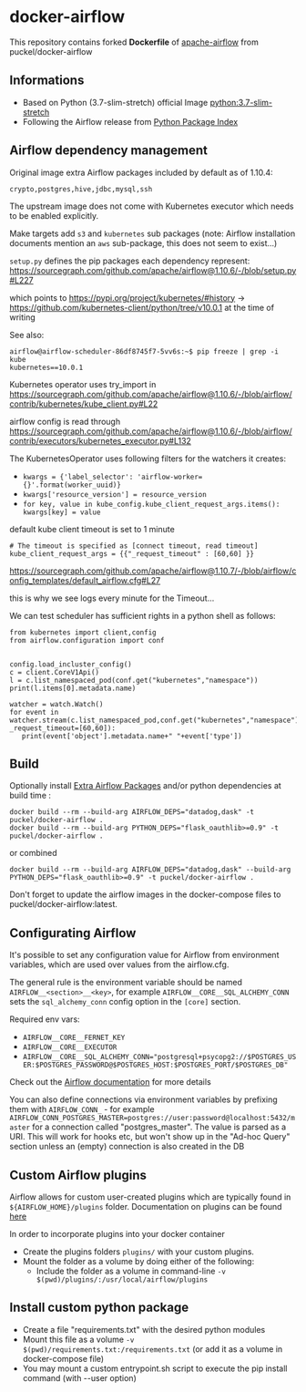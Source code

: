 # docker-airflow

This repository contains forked **Dockerfile** of [apache-airflow](https://github.com/apache/incubator-airflow) from puckel/docker-airflow

## Informations

* Based on Python (3.7-slim-stretch) official Image [python:3.7-slim-stretch](https://hub.docker.com/_/python/)
* Following the Airflow release from [Python Package Index](https://pypi.python.org/pypi/apache-airflow)

## Airflow dependency management

Original image extra Airflow packages included by default as of 1.10.4:

```
crypto,postgres,hive,jdbc,mysql,ssh
```

The upstream image does not come with Kubernetes executor which needs to be enabled explicitly.

Make targets add `s3` and `kubernetes` sub packages (note: Airflow installation documents mention an `aws` sub-package, this does not seem to exist...)

`setup.py` defines the pip packages each dependency represent: https://sourcegraph.com/github.com/apache/airflow@1.10.6/-/blob/setup.py#L227

which points to https://pypi.org/project/kubernetes/#history -> https://github.com/kubernetes-client/python/tree/v10.0.1 at the time of writing

See also:
```
airflow@airflow-scheduler-86df8745f7-5vv6s:~$ pip freeze | grep -i kube
kubernetes==10.0.1
```

Kubernetes operator uses try_import in https://sourcegraph.com/github.com/apache/airflow@1.10.6/-/blob/airflow/contrib/kubernetes/kube_client.py#L22

airflow config is read through https://sourcegraph.com/github.com/apache/airflow@1.10.6/-/blob/airflow/contrib/executors/kubernetes_executor.py#L132

The KubernetesOperator uses following filters for the watchers it creates:

- `kwargs = {'label_selector': 'airflow-worker={}'.format(worker_uuid)}`
- `kwargs['resource_version'] = resource_version`
-  `for key, value in kube_config.kube_client_request_args.items(): kwargs[key] = value`

default kube client timeout is set to 1 minute

```
# The timeout is specified as [connect timeout, read timeout]
kube_client_request_args = {{"_request_timeout" : [60,60] }}
```
https://sourcegraph.com/github.com/apache/airflow@1.10.7/-/blob/airflow/config_templates/default_airflow.cfg#L27

this is why we see logs every minute for the Timeout...

We can test scheduler has sufficient rights in a python shell as follows:

```
from kubernetes import client,config
from airflow.configuration import conf


config.load_incluster_config()
c = client.CoreV1Api()
l = c.list_namespaced_pod(conf.get("kubernetes","namespace"))
print(l.items[0].metadata.name)

watcher = watch.Watch()
for event in watcher.stream(c.list_namespaced_pod,conf.get("kubernetes","namespace"), _request_timeout=[60,60]):
   print(event['object'].metadata.name+" "+event['type'])
```

## Build

Optionally install [Extra Airflow Packages](https://airflow.incubator.apache.org/installation.html#extra-package) and/or python dependencies at build time :

    docker build --rm --build-arg AIRFLOW_DEPS="datadog,dask" -t puckel/docker-airflow .
    docker build --rm --build-arg PYTHON_DEPS="flask_oauthlib>=0.9" -t puckel/docker-airflow .

or combined

    docker build --rm --build-arg AIRFLOW_DEPS="datadog,dask" --build-arg PYTHON_DEPS="flask_oauthlib>=0.9" -t puckel/docker-airflow .

Don't forget to update the airflow images in the docker-compose files to puckel/docker-airflow:latest.


## Configurating Airflow

It's possible to set any configuration value for Airflow from environment variables, which are used over values from the airflow.cfg.

The general rule is the environment variable should be named `AIRFLOW__<section>__<key>`, for example `AIRFLOW__CORE__SQL_ALCHEMY_CONN` sets the `sql_alchemy_conn` config option in the `[core]` section.

Required env vars:

- `AIRFLOW__CORE__FERNET_KEY`
- `AIRFLOW__CORE__EXECUTOR`
- `AIRFLOW__CORE__SQL_ALCHEMY_CONN="postgresql+psycopg2://$POSTGRES_USER:$POSTGRES_PASSWORD@$POSTGRES_HOST:$POSTGRES_PORT/$POSTGRES_DB"`

Check out the [Airflow documentation](http://airflow.readthedocs.io/en/latest/howto/set-config.html#setting-configuration-options) for more details

You can also define connections via environment variables by prefixing them with `AIRFLOW_CONN_` - for example `AIRFLOW_CONN_POSTGRES_MASTER=postgres://user:password@localhost:5432/master` for a connection called "postgres_master". The value is parsed as a URI. This will work for hooks etc, but won't show up in the "Ad-hoc Query" section unless an (empty) connection is also created in the DB

## Custom Airflow plugins

Airflow allows for custom user-created plugins which are typically found in `${AIRFLOW_HOME}/plugins` folder. Documentation on plugins can be found [here](https://airflow.apache.org/plugins.html)

In order to incorporate plugins into your docker container
- Create the plugins folders `plugins/` with your custom plugins.
- Mount the folder as a volume by doing either of the following:
    - Include the folder as a volume in command-line `-v $(pwd)/plugins/:/usr/local/airflow/plugins`

## Install custom python package

- Create a file "requirements.txt" with the desired python modules
- Mount this file as a volume `-v $(pwd)/requirements.txt:/requirements.txt` (or add it as a volume in docker-compose file)
- You may mount a custom entrypoint.sh script to execute the pip install command (with --user option)
